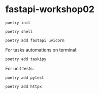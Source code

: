 # fastapi-workshop02

```
poetry init
```

```
poetry shell
```

```
poetry add fastapi uvicorn
```

For tasks automations on terminal:
```
poetry add taskipy
```

For unit tests:
```
poetry add pytest
```

```
poetry add httpx
```
